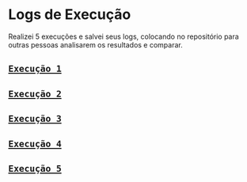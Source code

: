 # Logs de Execução

Realizei 5 execuções e salvei seus logs, colocando no repositório para outras pessoas analisarem os resultados e comparar.

## [`Execução 1`](./execucao_1_ski_lift.log)

## [`Execução 2`](./execucao_2_ski_lift.log)

## [`Execução 3`](./execucao_3_ski_lift.log)

## [`Execução 4`](./execucao_4_ski_lift.log)

## [`Execução 5`](./execucao_5_ski_lift.log)
